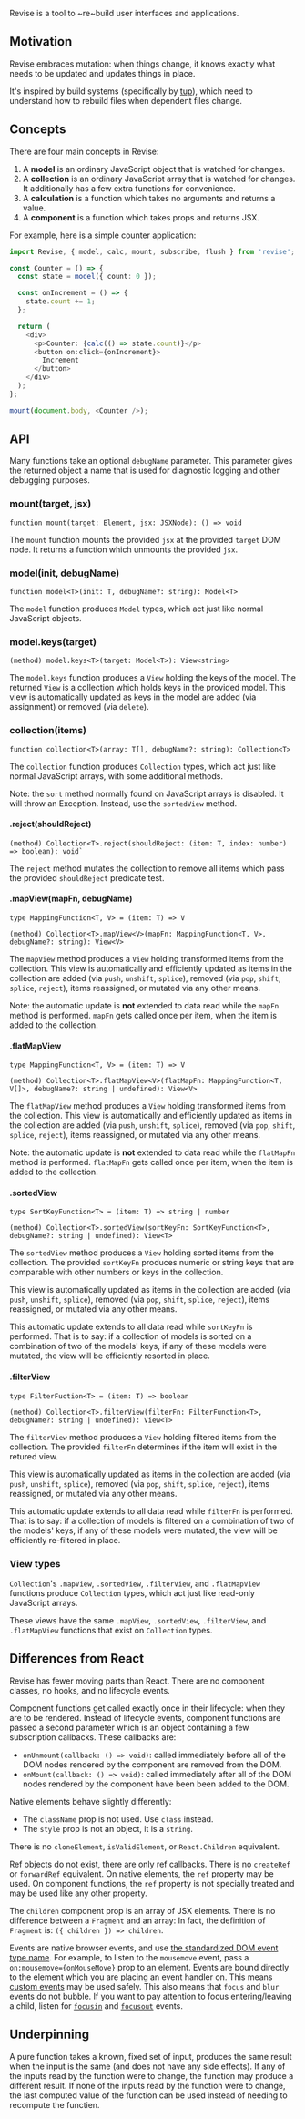Revise is a tool to ~re~build user interfaces and applications.


Motivation
----------

Revise embraces mutation: when things change, it knows exactly what needs to be updated and updates things in place.

It's inspired by build systems (specifically by [tup](http://gittup.org/tup/)), which need to understand how to rebuild
files when dependent files change.


Concepts
--------

There are four main concepts in Revise:
1. A **model** is an ordinary JavaScript object that is watched for changes.
2. A **collection** is an ordinary JavaScript array that is watched for changes. It additionally has a few extra
   functions for convenience.
3. A **calculation** is a function which takes no arguments and returns a value.
4. A **component** is a function which takes props and returns JSX.

For example, here is a simple counter application:

```typescript
import Revise, { model, calc, mount, subscribe, flush } from 'revise';

const Counter = () => {
  const state = model({ count: 0 });

  const onIncrement = () => {
    state.count += 1;
  };

  return (
    <div>
      <p>Counter: {calc(() => state.count)}</p>
      <button on:click={onIncrement}>
        Increment
      </button>
    </div>
  );
};

mount(document.body, <Counter />);
```

API
---

Many functions take an optional `debugName` parameter. This parameter gives the returned object a name that is used for
diagnostic logging and other debugging purposes.


### mount(target, jsx)

```
function mount(target: Element, jsx: JSXNode): () => void
```

The `mount` function mounts the provided `jsx` at the provided `target` DOM node. It returns a function which unmounts
the provided `jsx`.


### model(init, debugName)

```
function model<T>(init: T, debugName?: string): Model<T>
```

The `model` function produces `Model` types, which act just like normal JavaScript objects.


### model.keys(target)

```
(method) model.keys<T>(target: Model<T>): View<string>
```

The `model.keys` function produces a `View` holding the keys of the model. The returned `View` is a collection which
holds keys in the provided model. This view is automatically updated as keys in the model are added (via assignment) or
removed (via `delete`).


### collection(items)

```
function collection<T>(array: T[], debugName?: string): Collection<T>
```

The `collection` function produces `Collection` types, which act just like normal JavaScript arrays, with some
additional methods.

Note: the `sort` method normally found on JavaScript arrays is disabled. It will throw an Exception. Instead, use
the `sortedView` method.


#### .reject(shouldReject)

```
(method) Collection<T>.reject(shouldReject: (item: T, index: number) => boolean): void`
```

The `reject` method mutates the collection to remove all items which pass the provided `shouldReject` predicate test.


#### .mapView(mapFn, debugName)

```
type MappingFunction<T, V> = (item: T) => V

(method) Collection<T>.mapView<V>(mapFn: MappingFunction<T, V>, debugName?: string): View<V>
```

The `mapView` method produces a `View` holding transformed items from the collection. This view is automatically and
efficiently updated as items in the collection are added (via `push`, `unshift`, `splice`), removed (via `pop`, `shift`,
`splice`, `reject`), items reassigned, or mutated via any other means.

Note: the automatic update is **not** extended to data read while the `mapFn` method is performed. `mapFn` gets called
once per item, when the item is added to the collection. 


#### .flatMapView

```
type MappingFunction<T, V> = (item: T) => V

(method) Collection<T>.flatMapView<V>(flatMapFn: MappingFunction<T, V[]>, debugName?: string | undefined): View<V>
```

The `flatMapView` method produces a `View` holding transformed items from the collection. This view is automatically and
efficiently updated as items in the collection are added (via `push`, `unshift`, `splice`), removed (via `pop`, `shift`,
`splice`, `reject`), items reassigned, or mutated via any other means.

Note: the automatic update is **not** extended to data read while the `flatMapFn` method is performed. `flatMapFn` gets
called once per item, when the item is added to the collection. 


#### .sortedView

```
type SortKeyFunction<T> = (item: T) => string | number

(method) Collection<T>.sortedView(sortKeyFn: SortKeyFunction<T>, debugName?: string | undefined): View<T>
```

The `sortedView` method produces a `View` holding sorted items from the collection. The provided `sortKeyFn` produces
numeric or string keys that are comparable with other numbers or keys in the collection.

This view is automatically updated as items in the collection are added (via `push`, `unshift`, `splice`), removed (via
`pop`, `shift`, `splice`, `reject`), items reassigned, or mutated via any other means.

This automatic update extends to all data read while `sortKeyFn` is performed. That is to say: if a collection of models
is sorted on a combination of two of the models' keys, if any of these models were mutated, the view will be efficiently
resorted in place.


#### .filterView

```
type FilterFuction<T> = (item: T) => boolean

(method) Collection<T>.filterView(filterFn: FilterFunction<T>, debugName?: string | undefined): View<T>
```

The `filterView` method produces a `View` holding filtered items from the collection. The provided `filterFn` determines
if the item will exist in the retured view.

This view is automatically updated as items in the collection are added (via `push`, `unshift`, `splice`), removed (via
`pop`, `shift`, `splice`, `reject`), items reassigned, or mutated via any other means.

This automatic update extends to all data read while `filterFn` is performed. That is to say: if a collection of models
is filtered on a combination of two of the models' keys, if any of these models were mutated, the view will be
efficiently re-filtered in place.


### View types

`Collection`'s `.mapView`, `.sortedView`, `.filterView`, and `.flatMapView` functions produce `Collection` types, which
act just like read-only JavaScript arrays.

These views have the same `.mapView`, `.sortedView`, `.filterView`, and `.flatMapView` functions that exist on
`Collection` types.



Differences from React
----------------------

Revise has fewer moving parts than React. There are no component classes, no hooks, and no lifecycle events.

Component functions get called exactly once in their lifecycle: when they are to be rendered. Instead of lifecycle
events, component functions are passed a second parameter which is an object containing a few subscription callbacks.
These callbacks are:
* `onUnmount(callback: () => void)`: called immediately before all of the DOM nodes rendered by the component are
  removed from the DOM.
* `onMount(callback: () => void)`: called immediately after all of the DOM nodes rendered by the component have been
  been added to the DOM. 

Native elements behave slightly differently:
* The `className` prop is not used. Use `class` instead.
* The `style` prop is not an object, it is a `string`.

There is no `cloneElement`, `isValidElement`, or `React.Children` equivalent.

Ref objects do not exist, there are only ref callbacks. There is no `createRef` or `forwardRef` equivalent. On native
elements, the `ref` property may be used. On component functions, the `ref` property is not specially treated and may be
used like any other property.

The `children` component prop is an array of JSX elements. There is no difference between a `Fragment` and an array: In
fact, the definition of `Fragment` is: `({ children }) => children`.

Events are native browser events, and use [the standardized DOM event type
name](https://www.w3.org/TR/uievents/#event-types-list). For example, to listen to the `mousemove` event, pass
a `on:mousemove={onMouseMove}` prop to an element. Events are bound directly to the element which you are placing an
event handler on. This means [custom
events](https://developer.mozilla.org/en-US/docs/Web/Events/Creating_and_triggering_events) may be used safely. This
also means that `focus` and `blur` events do not bubble. If you want to pay attention to focus entering/leaving a child,
listen for [`focusin`](https://developer.mozilla.org/en-US/docs/Web/API/Element/focusin_event) and
[`focusout`](https://developer.mozilla.org/en-US/docs/Web/API/Element/focusout_event) events.


Underpinning
------------

A pure function takes a known, fixed set of input, produces the same result when the input is the same (and does not
have any side effects). If any of the inputs read by the function were to change, the function may produce a different
result. If none of the inputs read by the function were to change, the last computed value of the function can be used
instead of needing to recompute the functien.
